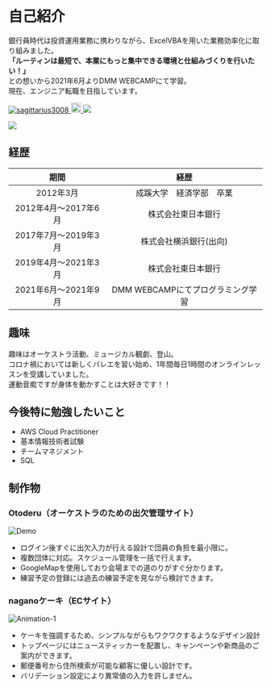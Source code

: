 # 自己紹介

銀行員時代は投資運用業務に携わりながら、ExcelVBAを用いた業務効率化に取り組みました。<br>
**「ルーティンは最短で、本業にもっと集中できる環境と仕組みづくりを行いたい！」**<br>
との想いから2021年6月よりDMM WEBCAMPにて学習。<br>
現在、エンジニア転職を目指しています。

<p align="left"> 
  <a href="https://github.com/sagittarius3008/sagittarius3008/">
    <img src="https://komarev.com/ghpvc/?username=sagittarius3008" alt="sagittarius3008"/>
  </a>
  <a href="http://qiita.com/sagittarius30008">
    <img height="20" src="https://qiita-badge.apiapi.app/s/sagittarius30008/posts.svg" />
  </a>
  <a href="https://twitter.com/dmm_tekuteku">
    <img src="https://img.shields.io/twitter/url?style=social&url=https://twitter.com/dmm_tekuteku">
  </a>
</p>

<a href="https://github.com/sagittarius3008">
  <img src="https://github-readme-stats.vercel.app/api?username=sagittarius3008&count_private=true&theme=github_dark&hide=stars&show_icons=true)" />
</a>


## 経歴

| 期間                 | 経歴                     | 
| :------------------: | :----------------------: | 
| 2012年3月            | 成蹊大学　経済学部　卒業 | 
| 2012年4月～2017年6月 | 株式会社東日本銀行       | 
| 2017年7月～2019年3月 | 株式会社横浜銀行(出向)   | 
| 2019年4月～2021年3月 | 株式会社東日本銀行       | 
| 2021年6月～2021年9月 | DMM WEBCAMPにてプログラミング学習  | 

## 趣味

趣味はオーケストラ活動、ミュージカル観劇、登山。<br>
コロナ禍においては新しくバレエを習い始め、1年間毎日1時間のオンラインレッスンを受講していました。<br>
運動音痴ですが身体を動かすことは大好きです！！


## 今後特に勉強したいこと
- AWS Cloud Practitioner
- 基本情報技術者試験
- チームマネジメント
- SQL


## 制作物

### Otoderu（オーケストラのための出欠管理サイト）

![Demo](https://user-images.githubusercontent.com/83518855/131471852-b7817ded-56b1-412a-ac25-778ce5ecb9de.gif)

- ログイン後すぐに出欠入力が行える設計で団員の負担を最小限に。
- 複数団体に対応。スケジュール管理を一括で行えます。
- GoogleMapを使用しており会場までの道のりがすぐ分かります。
- 練習予定の登録には過去の練習予定を見ながら検討できます。


### naganoケーキ（ECサイト）

![Animation-1](https://user-images.githubusercontent.com/83518855/127267784-4657410f-a30c-412f-99eb-7d571b1c46a7.gif)

- ケーキを強調するため、シンプルながらもワクワクするようなデザイン設計
- トップページにはニュースティッカーを配置し、キャンペーンや新商品のご案内ができます。
- 郵便番号から住所検索が可能な顧客に優しい設計です。
- バリデーション設定により異常値の入力を許しません。
